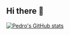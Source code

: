 ## Hi there 👋

[![Pedro's GitHub stats](https://github-readme-stats.vercel.app/api?username=phendges7)](https://github.com/auraghazra/github-readme-stats)
